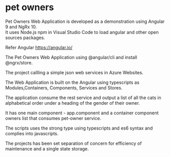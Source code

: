 # pet owners

Pet Owners Web Application is developed as a demonstration using Angular 9 and NgRx 10.  
It uses Node.js npm in Visual Studio Code to load angular and other open sources packages.

Refer Angular https://angular.io/

The Pet Owners Web Application using @angular/cli and install @ngrx/store.

The project callling a simple json web services in Azure Websites.  

The Web Application is built on the Angular using typescripts as Modules,Containers, Components, Services and Stores.

The application consume the rest service and output a list of all the cats in alphabetical order under a heading of the gender of their owner.

It has one main component - app.component and a container component owners list that consumes pet-owner service.

The scripts uses the strong type using typescripts and es6 syntax and complies into javascripts.

The projects has been set separation of concern for efficiency of maintenance and a single state storage.
